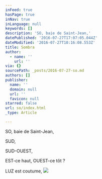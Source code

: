 ```yaml
---
inFeed: true
hasPage: true
inNav: true
inLanguage: null
keywords: []
description: 'SO, baie de Saint-Jean,'
datePublished: '2016-07-27T17:07:05.044Z'
dateModified: '2016-07-27T10:16:08.553Z'
title: Sombra
author:
  - name: ''
    url: ''
via: {}
sourcePath: _posts/2016-07-27-so.md
authors: []
publisher:
  name: ''
  domain: null
  url: ''
  favicon: null
starred: false
url: so/index.html
_type: Article

---
```

SO, baie de Saint-Jean,

SUD, 

SUD-OUEST,

EST-ce haut, OUEST-ce tôt ? 

LUZ est coutume,
![](https://the-grid-user-content.s3-us-west-2.amazonaws.com/8b24268e-da18-4ee0-8605-2f4d92192325.jpg)